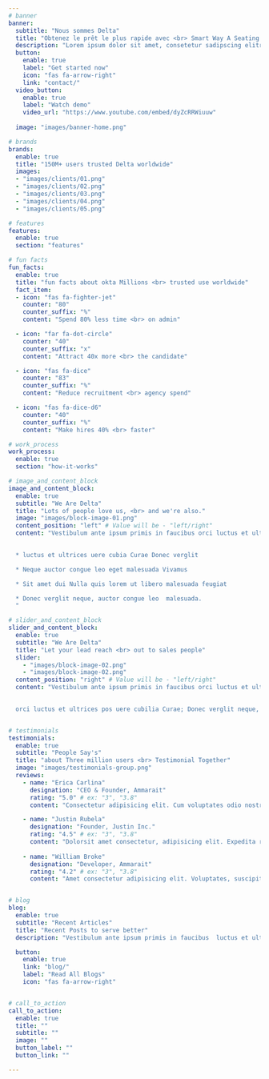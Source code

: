```yaml
---
# banner
banner:
  subtitle: "Nous sommes Delta"
  title: "Obtenez le prêt le plus rapide avec <br> Smart Way A Seating Home"
  description: "Lorem ipsum dolor sit amet, consetetur sadipscing elitr, sed diam nonumy <br> eirmod tempor invidunt ut labore et dolore magna aliquyam erat"
  button:
    enable: true
    label: "Get started now"
    icon: "fas fa-arrow-right"
    link: "contact/"
  video_button:
    enable: true
    label: "Watch demo"
    video_url: "https://www.youtube.com/embed/dyZcRRWiuuw"
  
  image: "images/banner-home.png"

# brands
brands:
  enable: true
  title: "150M+ users trusted Delta worldwide"
  images: 
  - "images/clients/01.png"
  - "images/clients/02.png"
  - "images/clients/03.png"
  - "images/clients/04.png"
  - "images/clients/05.png"

# features
features:
  enable: true
  section: "features"

# fun facts
fun_facts:
  enable: true
  title: "fun facts about okta Millions <br> trusted use worldwide"
  fact_item:
  - icon: "fas fa-fighter-jet"
    counter: "80"
    counter_suffix: "%"
    content: "Spend 80% less time <br> on admin"

  - icon: "far fa-dot-circle"
    counter: "40"
    counter_suffix: "x"
    content: "Attract 40x more <br> the candidate"

  - icon: "fas fa-dice"
    counter: "83"
    counter_suffix: "%"
    content: "Reduce recruitment <br> agency spend"

  - icon: "fas fa-dice-d6"
    counter: "40"
    counter_suffix: "%"
    content: "Make hires 40% <br> faster"

# work_process
work_process:
  enable: true
  section: "how-it-works"

# image_and_content_block
image_and_content_block:
  enable: true
  subtitle: "We Are Delta"
  title: "Lots of people love us, <br> and we're also."
  image: "images/block-image-01.png"
  content_position: "left" # Value will be - "left/right"
  content: "Vestibulum ante ipsum primis in faucibus orci luctus et ultrices posuere cubilia Curae; Donec velit neque, auctor sit amet aliquam vel, ullamcorper sit amet ligula. Vestibulum 

  
  * luctus et ultrices uere cubia Curae Donec verglit

  * Neque auctor congue leo eget malesuada Vivamus

  * Sit amet dui Nulla quis lorem ut libero malesuada feugiat

  * Donec verglit neque, auctor congue leo  malesuada.
  "

# slider_and_content_block
slider_and_content_block:
  enable: true
  subtitle: "We Are Delta"
  title: "Let your lead reach <br> out to sales people"
  slider:
    - "images/block-image-02.png"
    - "images/block-image-02.png"
  content_position: "right" # Value will be - "left/right"
  content: "Vestibulum ante ipsum primis in faucibus orci luctus et ultrices posuere cubilia Curae; Donec velit neque, auctor sit amet aliquam vel, ullamcorper sit amet ligula. Vestibulum ante 

  
  orci luctus et ultrices pos uere cubilia Curae; Donec verglit neque, auctor congue leo eget malesuada. Vivamus susr cipit sit amet dui. Nulla quis lorem ut libero malesuada feugiat. "


# testimonials
testimonials:
  enable: true
  subtitle: "People Say's"
  title: "about Three million users <br> Testimonial Together"
  image: "images/testimonials-group.png"
  reviews:
    - name: "Erica Carlina"
      designation: "CEO & Founder, Ammarait"
      rating: "5.0" # ex: "3", "3.8"
      content: "Consectetur adipisicing elit. Cum voluptates odio nostrum impedit deleniti cupiditate deserunt harum doloremque veritatis accusantium, unde sint, laudantium distinctio, velit atque asperiores aspernatur laboriosam officiis obcaecati molestias laudantium corporis doloremque qui, voluptate minus?"

    - name: "Justin Rubela"
      designation: "Founder, Justin Inc."
      rating: "4.5" # ex: "3", "3.8"
      content: "Dolorsit amet consectetur, adipisicing elit. Expedita repellendus optio quaerat iste aliquam, rerum quas ab? Adipisci maxime tempore doloremque laborum suscipit debitis autem ducimus dicta delectus, atque abofficiis obcaecati molestias laudantium corporis doloremque qui, voluptate minus?"
      
    - name: "William Broke"
      designation: "Developer, Ammarait"
      rating: "4.2" # ex: "3", "3.8"
      content: "Amet consectetur adipisicing elit. Voluptates, suscipit dolorum! Quis explicabo quibusdam error expedita dolore veritatis magni fugiat rem provident qui, in dolorem quo laboriosam modi tenetur aperiam. obcaecati molestias laudantium corporis doloremque qui, voluptate minus?"


# blog
blog:
  enable: true
  subtitle: "Recent Articles"
  title: "Recent Posts to serve better"
  description: "Vestibulum ante ipsum primis in faucibus  luctus et ultrices posuere <br> cubilia Curae; Donec velit neque, auctor sit amet aliquamvel, ullamsw rfgws ercor"

  button:
    enable: true
    link: "blog/"
    label: "Read All Blogs"
    icon: "fas fa-arrow-right"


# call_to_action
call_to_action:
  enable: true
  title: ""
  subtitle: ""
  image: ""
  button_label: ""
  button_link: ""

---
```

